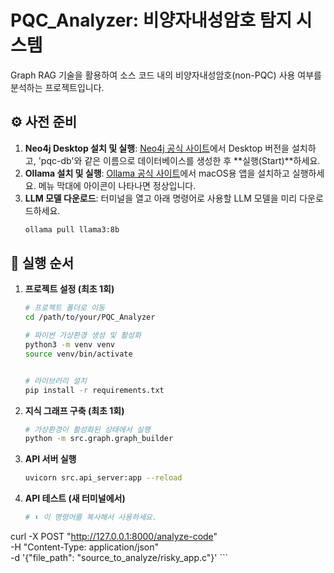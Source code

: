 # PQC_Analyzer: 비양자내성암호 탐지 시스템

Graph RAG 기술을 활용하여 소스 코드 내의 비양자내성암호(non-PQC) 사용 여부를 분석하는 프로젝트입니다.

## ⚙️ 사전 준비

1.  **Neo4j Desktop 설치 및 실행**: [Neo4j 공식 사이트](https://neo4j.com/download/)에서 Desktop 버전을 설치하고, 'pqc-db'와 같은 이름으로 데이터베이스를 생성한 후 **실행(Start)**하세요.
2.  **Ollama 설치 및 실행**: [Ollama 공식 사이트](https://ollama.com/)에서 macOS용 앱을 설치하고 실행하세요. 메뉴 막대에 아이콘이 나타나면 정상입니다.
3.  **LLM 모델 다운로드**: 터미널을 열고 아래 명령어로 사용할 LLM 모델을 미리 다운로드하세요.
    ```bash
    ollama pull llama3:8b
    ```

## 🚀 실행 순서

1.  **프로젝트 설정 (최초 1회)**
    ```bash
    # 프로젝트 폴더로 이동
    cd /path/to/your/PQC_Analyzer

    # 파이썬 가상환경 생성 및 활성화
    python3 -m venv venv
    source venv/bin/activate


    # 라이브러리 설치
    pip install -r requirements.txt
    ```

2.  **지식 그래프 구축 (최초 1회)**
    ```bash
    # 가상환경이 활성화된 상태에서 실행
    python -m src.graph.graph_builder
    ```

3.  **API 서버 실행**
    ```bash
    uvicorn src.api_server:app --reload
    ```

4.  **API 테스트 (새 터미널에서)**
    ```bash
    # ⬇️ 이 명령어를 복사해서 사용하세요.
curl -X POST "http://127.0.0.1:8000/analyze-code" \
-H "Content-Type: application/json" \
-d '{"file_path": "source_to_analyze/risky_app.c"}'
    ```
